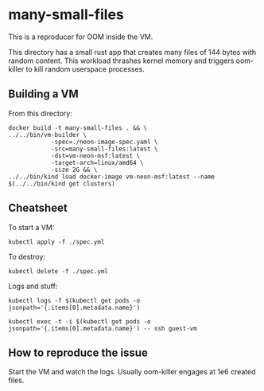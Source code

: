 # many-small-files

This is a reproducer for OOM inside the VM.

This directory has a small rust app that creates many files of 144 bytes with random content. This workload thrashes kernel memory and triggers oom-killer to kill random userspace processes.

## Building a VM

From this directory:
```
docker build -t many-small-files . && \
../../bin/vm-builder \
            -spec=./neon-image-spec.yaml \
            -src=many-small-files:latest \
            -dst=vm-neon-msf:latest \
            -target-arch=linux/amd64 \
            -size 2G && \
../../bin/kind load docker-image vm-neon-msf:latest --name $(../../bin/kind get clusters)
```

## Cheatsheet

To start a VM:
```
kubectl apply -f ./spec.yml
```

To destroy:
```
kubectl delete -f ./spec.yml
```

Logs and stuff:
```
kubectl logs -f $(kubectl get pods -o jsonpath='{.items[0].metadata.name}')

kubectl exec -t -i $(kubectl get pods -o jsonpath='{.items[0].metadata.name}') -- ssh guest-vm
```

## How to reproduce the issue

Start the VM and watch the logs. Usually oom-killer engages at 1e6 created files.